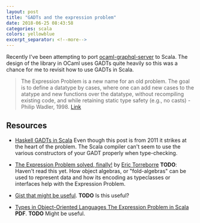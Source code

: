 ```yaml
---
layout: post
title: "GADTs and the expression problem"
date: 2018-06-25 08:43:58
categories: scala
colors: yellowblue
excerpt_separator: <!--more-->
---
```


Recently I've been attempting to port [ocaml-graphql-server](https://github.com/andreas/ocaml-graphql-server) to Scala.
The design of the library in OCaml uses GADTs quite heavily so this
was a chance for me to revisit how to use GADTs in Scala.

<!--more-->

> The Expression Problem is a new name for an old problem. The goal is
> to define a datatype by cases, where one can add new cases to the
> atatype and new functions over the datatype, without recompiling
> existing code, and while retaining static type safety (e.g., no
> casts) - Philip Wadler, 1998. [Link](http://homepages.inf.ed.ac.uk/wadler/papers/expression/expression.txt)

## Resources

- [Haskell GADTs in Scala](http://lambdalog.seanseefried.com/posts/2011-11-22-gadts-in-scala.html)
  Even though this post is from 2011 it strikes at the heart of the
  problem. The Scala compiler can't seem to use the various
  constructors of your GADT properly when type-checking.

- [The Expression Problem solved, finally!](https://www.slideshare.net/etorreborre/the-expression-problem-solved-finally) by [Eric Torreborre](https://twitter.com/etorreborre)
  **TODO**: Haven't read this yet. How object algebras, or
  "fold-algebras" can be used to represent data and how its encoding
  as typeclasses or interfaces help with the Expression Problem.

- [Gist that might be useful](https://gist.github.com/calincru/cea751f050883581730093e93eaf2723).
  **TODO** Is this useful?

- [Types in Object-Oriented Languages The Expression Problem in Scala](https://www.scala-lang.org/docu/files/TheExpressionProblem.pdf)
  **PDF**. **TODO** Might be useful.
